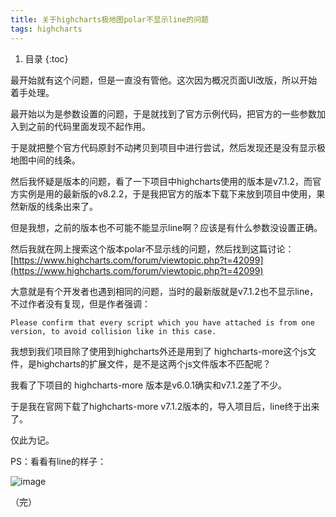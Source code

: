 ```yaml
---
title: 关于highcharts极地图polar不显示line的问题
tags: highcharts
---
```


1. 目录
{:toc}


最开始就有这个问题，但是一直没有管他。这次因为概况页面UI改版，所以开始着手处理。

最开始以为是参数设置的问题，于是就找到了官方示例代码，把官方的一些参数加入到之前的代码里面发现不起作用。

于是就把整个官方代码原封不动拷贝到项目中进行尝试，然后发现还是没有显示极地图中间的线条。

<!--more-->

然后我怀疑是版本的问题，看了一下项目中highcharts使用的版本是v7.1.2，而官方实例是用的最新版的v8.2.2，于是我把官方的版本下载下来放到项目中使用，果然新版的线条出来了。

但是我想，之前的版本也不可能不能显示line啊？应该是有什么参数没设置正确。

然后我就在网上搜索这个版本polar不显示线的问题，然后找到这篇讨论：[https://www.highcharts.com/forum/viewtopic.php?t=42099](https://www.highcharts.com/forum/viewtopic.php?t=42099)

大意就是有个开发者也遇到相同的问题，当时的最新版就是v7.1.2也不显示line，不过作者没有复现，但是作者强调：

```
Please confirm that every script which you have attached is from one version, to avoid collision like in this case.
```

我想到我们项目除了使用到highcharts外还是用到了 highcharts-more这个js文件，是highcharts的扩展文件，是不是这两个js文件版本不匹配呢？

我看了下项目的 highcharts-more 版本是v6.0.1确实和v7.1.2差了不少。

于是我在官网下载了highcharts-more v7.1.2版本的，导入项目后，line终于出来了。

仅此为记。


PS：看看有line的样子：

![image](https://user-images.githubusercontent.com/23518990/103338367-2419ae00-4ab9-11eb-92d4-2c6ecf101eca.png)



（完）

